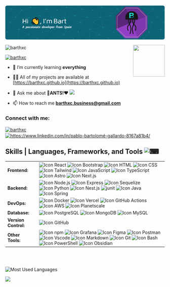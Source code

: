 ![Header](./github-header-image.png)


<!--[![MasterHead](https://media2.giphy.com/media/9JrkkDoJuU0FbdbUZU/giphy.gif?cid=ecf05e473or02ur9tks0dbaqiigkx08ajz8fw46q0gdd3j96&ep=v1_gifs_search&rid=giphy.gif&ct=g)](https://barthxc.github.io)
<h1 align="center">Hi 👋, I'm Bart</h1>
<h3 align="center">A passionate developer from Spain</h3>-->



<p align="left"> <img src="https://komarev.com/ghpvc/?username=barthxc&label=Profile%20views&color=0e75b6&style=flat" alt="barthxc" />  <img style="pointer-events: none;" align="right" width="100" height="100" src="https://em-content.zobj.net/source/microsoft-teams/363/jellyfish_1fabc.png">
</p>

<p align="left"> <a href="https://twitter.com/bart_hxc" target="blank"><img src="https://img.shields.io/twitter/follow/bart_hxc?logo=twitter&style=for-the-badge" alt="barthxc" /></a>  </p>  

- 🌱 I’m currently learning **everything**

- 👨‍💻 All of my projects are available at [https://barthxc.github.io](https://barthxc.github.io)

- 💬 Ask me about **🐜ANTS!❤️** <img style="pointer-events: none;" aling="right" widht="50" height="50" src="https://em-content.zobj.net/source/animated-noto-color-emoji/356/ant_1f41c.gif">

- 📫 How to reach me **barthxc.business@gmail.com**

<h3 align="left">Connect with me:</h3>
<p align="left">
<a href="https://twitter.com/barthxc" target="blank"><img align="center" src="https://raw.githubusercontent.com/rahuldkjain/github-profile-readme-generator/master/src/images/icons/Social/twitter.svg" alt="barthxc" height="30" width="40" /></a>
<a href="https://linkedin.com/in/https://www.linkedin.com/in/pablo-bartolomé-gallardo-8167a81b4/" target="blank"><img align="center" src="https://raw.githubusercontent.com/rahuldkjain/github-profile-readme-generator/master/src/images/icons/Social/linked-in-alt.svg" alt="https://www.linkedin.com/in/pablo-bartolomé-gallardo-8167a81b4/" height="30" width="40" /></a>
</p>

## <b> Skills | Languages, Frameworks, and Tools </b><img src="./assets/gifs/coder.webp" alt="⌨" width ="25">
<div align="center">
  <table>
      <tr>
          <td style="font-weight: bold; padding-right: 10px; vertical-align: center;">Frontend:</td>
          <td>
            <img height="30" src="https://skillicons.dev/icons?i=react" alt="Icon React" title="React"/>
            <img height="30" src="https://skillicons.dev/icons?i=bootstrap" alt="Icon Bootstrap" title="Bootstrap"/>
            <img height="30" src="https://skillicons.dev/icons?i=html" alt="Icon HTML" title="HTML"/>
            <img height="30" src="https://skillicons.dev/icons?i=css" alt="Icon CSS" title="CSS"/>
            <img height="30" src="https://skillicons.dev/icons?i=tailwind" alt="Icon Tailwind" title="Tailwind"/>
            <img height="30" src="https://skillicons.dev/icons?i=js" alt="Icon JavaScript" title="JavaScript"/>
            <img height="30" src="https://skillicons.dev/icons?i=ts" alt="Icon TypeScript" title="TypeScript"/>
            <img height="30" src="https://skillicons.dev/icons?i=astro" alt="Icon Astro" title="Astro"/>
            <img height="30" src="https://skillicons.dev/icons?i=nextjs" alt="Icon Next.js" title="Nextjs.js"/>
          </td>
      </tr>
      <tr>
          <td style="font-weight: bold; padding-right: 10px; vertical-align: center; border: none;">Backend:</td>
          <td>
            <img height="30" src="https://skillicons.dev/icons?i=nodejs" alt="Icon Node.js" title="Node.js"/>
            <img height="30" src="https://skillicons.dev/icons?i=express" alt="Icon Express" title="Express"/>
            <img height="30" src="https://skillicons.dev/icons?i=sequelize" alt="Icon Sequelize" title="Sequelize"/>
            <img height="30" src="https://skillicons.dev/icons?i=python" alt="Icon Python" title="Python"/>
            <img height="30" src="https://skillicons.dev/icons?i=nestjs" alt="Icon Nest.js" title="Nest.js"/>
            <img src="./assets/icons/junit.png" alt="junit" width="30" alt="Icon JUnit" title="JUnit"/>
            <img height="30" src="https://skillicons.dev/icons?i=java" alt="Icon Java" title="Java"/>
            <img height="30" src="https://skillicons.dev/icons?i=spring" alt="Icon Spring" title="Spring"/>
          </td>
      </tr>
      <tr>
          <td style="font-weight: bold; padding-right: 10px; vertical-align: center; border: none;">DevOps:</td>
          <td>
            <img height="30" src="https://skillicons.dev/icons?i=docker" alt="Icon Docker" title="Docker"/>
            <img height="30" src="https://skillicons.dev/icons?i=vercel" alt="Icon Vercel" title="Vercel"/>
            <img height="30" src="https://skillicons.dev/icons?i=githubactions" alt="Icon GitHub Actions" title="GitHub Actions"/>
            <img height="30" src="https://skillicons.dev/icons?i=aws" alt="Icon AWS" title="AWS"/>
            <img height="30" src="https://skillicons.dev/icons?i=planetscale" alt="Icon Planetscale" title="Planetscale"/>
          </td>
      </tr>
      <tr>
          <td style="font-weight: bold; padding-right: 10px; vertical-align: center; border: none;">Database:</td>
          <td>
            <img height="30" src="https://skillicons.dev/icons?i=postgresql" alt="Icon PostgreSQL" title="PostgreSQL"/>
            <img height="30" src="https://skillicons.dev/icons?i=mongodb" alt="Icon MongoDB" title="MongoDB"/>
            <img height="30" src="https://skillicons.dev/icons?i=mysql" alt="Icon MySQL" title="MySQL"/>
          </td>
      </tr>
      <tr>
          <td style="font-weight: bold; padding-right: 10px; vertical-align: center; border: none;">Version Control:</td>
          <td>
            <img height="30" src="https://skillicons.dev/icons?i=github" alt="Icon GitHub" title="GitHub"/>
          </td>
      </tr>
      <tr>
          <td style="font-weight: bold; padding-right: 10px; vertical-align: center; border: none;">Other Tools:</td>
          <td>
            <img height="30" src="https://skillicons.dev/icons?i=npm" alt="Icon npm" title="npm"/>
            <img height="30" src="https://skillicons.dev/icons?i=grafana" alt="Icon Grafana" title="Grafana"/>
            <img height="30" src="https://skillicons.dev/icons?i=figma" alt="Icon Figma" title="Figma"/>
            <img height="30" src="https://skillicons.dev/icons?i=postman" alt="Icon Postman" title="Postman"/>
            <img height="30" src="https://skillicons.dev/icons?i=vscode" alt="Icon Vscode" title="Vscode"/>
            <img height="30" src="https://skillicons.dev/icons?i=markdown" alt="Icon Markdown" title="Markdown"/>
            <img height="30" src="https://skillicons.dev/icons?i=git" alt="Icon Git" title="Git"/>
            <img height="30" src="https://skillicons.dev/icons?i=bash" alt="Icon Bash" title="Bash"/>
            <img height="30" src="https://skillicons.dev/icons?i=powershell" alt="Icon PowerShell" title="PowerShell"/>
            <img height="30" src="https://skillicons.dev/icons?i=obsidian" alt="Icon Obsidian" title="Obsidian"/>
          </td>
      </tr>
  </table>
</div>
<br><br>




![Most Used Languages](https://github-readme-stats.vercel.app/api/top-langs/?username=BartHxC&layout=compact&show_icons=true&theme=algolia&border_radius=20) 

<img style="pointer-events: none;" aling="right" widht="50px" height="50px" src="https://em-content.zobj.net/source/animated-noto-color-emoji/356/jellyfish_1fabc.gif"> 











